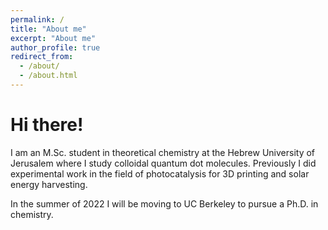 ```yaml
---
permalink: /
title: "About me"
excerpt: "About me"
author_profile: true
redirect_from: 
  - /about/
  - /about.html
---
```


# Hi there!

I am an M.Sc. student in theoretical chemistry at the Hebrew University of Jerusalem where I study colloidal quantum dot molecules. Previously I did experimental work in the field of photocatalysis for 3D printing and solar energy harvesting.

In the summer of 2022 I will be moving to UC Berkeley to pursue a Ph.D. in chemistry. 
